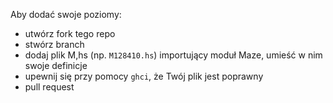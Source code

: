 Aby dodać swoje poziomy:
* utwórz fork tego repo
* stwórz branch
* dodaj plik M<numerindeksu>,hs (np. `M128410.hs`) importujący moduł Maze, umieść w nim swoje definicje
* upewnij się przy pomocy `ghci`, że Twój plik jest poprawny
* pull request
